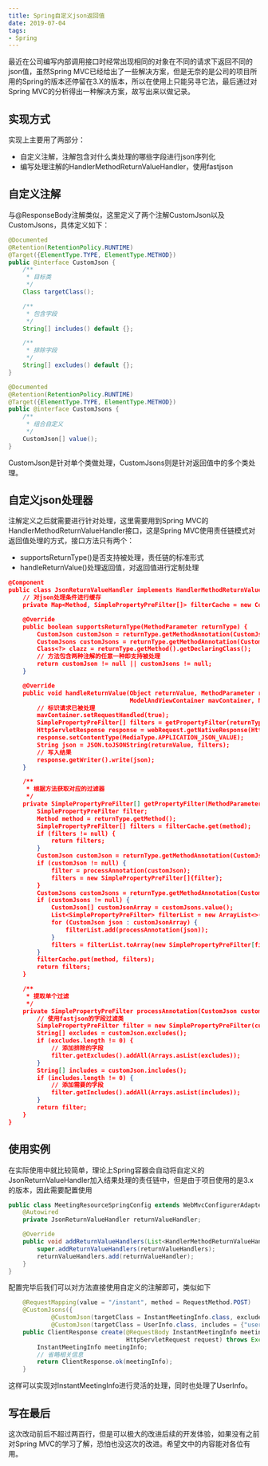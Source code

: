 ```yaml
---
title: Spring自定义json返回值
date: 2019-07-04
tags:
- Spring
---
```

最近在公司编写内部调用接口时经常出现相同的对象在不同的请求下返回不同的json值，虽然Spring MVC已经给出了一些解决方案，但是无奈的是公司的项目所用的Spring的版本还停留在3.X的版本，所以在使用上只能另寻它法，最后通过对Spring MVC的分析得出一种解决方案，故写出来以做记录。
<!--more-->

## 实现方式

实现上主要用了两部分：

* 自定义注解，注解包含对什么类处理的哪些字段进行json序列化
* 编写处理注解的HandlerMethodReturnValueHandler，使用fastjson

## 自定义注解

与@ResponseBody注解类似，这里定义了两个注解CustomJson以及CustomJsons，具体定义如下：

```java
@Documented
@Retention(RetentionPolicy.RUNTIME)
@Target({ElementType.TYPE, ElementType.METHOD})
public @interface CustomJson {
    /**
     * 目标类
     */
    Class targetClass();

    /**
     * 包含字段
     */
    String[] includes() default {};

    /**
     * 排除字段
     */
    String[] excludes() default {};
}
```

```java
@Documented
@Retention(RetentionPolicy.RUNTIME)
@Target({ElementType.TYPE, ElementType.METHOD})
public @interface CustomJsons {
    /**
     * 组合自定义
     */
    CustomJson[] value();
}
```

CustomJson是针对单个类做处理，CustomJsons则是针对返回值中的多个类处理。

## 自定义json处理器

注解定义之后就需要进行针对处理，这里需要用到Spring MVC的HandlerMethodReturnValueHandler接口，这是Spring MVC使用责任链模式对返回值处理的方式，接口方法只有两个：

* supportsReturnType()是否支持被处理，责任链的标准形式
* handleReturnValue()处理返回值，对返回值进行定制处理

```json
@Component
public class JsonReturnValueHandler implements HandlerMethodReturnValueHandler {
    // 对json处理条件进行缓存
    private Map<Method, SimplePropertyPreFilter[]> filterCache = new ConcurrentHashMap(16);

    @Override
    public boolean supportsReturnType(MethodParameter returnType) {
        CustomJson customJson = returnType.getMethodAnnotation(CustomJson.class);
        CustomJsons customJsons = returnType.getMethodAnnotation(CustomJsons.class);
        Class<?> clazz = returnType.getMethod().getDeclaringClass();
        // 方法包含两种注解的任意一种即支持被处理
        return customJson != null || customJsons != null;
    }

    @Override
    public void handleReturnValue(Object returnValue, MethodParameter returnType,
                                  ModelAndViewContainer mavContainer, NativeWebRequest webRequest) throws Exception {
        // 标识请求已被处理
        mavContainer.setRequestHandled(true);
        SimplePropertyPreFilter[] filters = getPropertyFilter(returnType);
        HttpServletResponse response = webRequest.getNativeResponse(HttpServletResponse.class);
        response.setContentType(MediaType.APPLICATION_JSON_VALUE);
        String json = JSON.toJSONString(returnValue, filters);
        // 写入结果
        response.getWriter().write(json);
    }

    /**
     * 根据方法获取对应的过滤器
     */
    private SimplePropertyPreFilter[] getPropertyFilter(MethodParameter returnType) {
        SimplePropertyPreFilter filter;
        Method method = returnType.getMethod();
        SimplePropertyPreFilter[] filters = filterCache.get(method);
        if (filters != null) {
            return filters;
        }
        CustomJson customJson = returnType.getMethodAnnotation(CustomJson.class);
        if (customJson != null) {
            filter = processAnnotation(customJson);
            filters = new SimplePropertyPreFilter[]{filter};
        }
        CustomJsons customJsons = returnType.getMethodAnnotation(CustomJsons.class);
        if (customJsons != null) {
            CustomJson[] customJsonArray = customJsons.value();
            List<SimplePropertyPreFilter> filterList = new ArrayList<>(customJsonArray.length);
            for (CustomJson json : customJsonArray) {
                filterList.add(processAnnotation(json));
            }
            filters = filterList.toArray(new SimplePropertyPreFilter[filterList.size()]);
        }
        filterCache.put(method, filters);
        return filters;
    }

    /**
     * 提取单个过滤
     */
    private SimplePropertyPreFilter processAnnotation(CustomJson customJson) {
        // 使用fastjson的字段过滤类
        SimplePropertyPreFilter filter = new SimplePropertyPreFilter(customJson.targetClass());
        String[] excludes = customJson.excludes();
        if (excludes.length != 0) {
            // 添加排除的字段
            filter.getExcludes().addAll(Arrays.asList(excludes));
        }
        String[] includes = customJson.includes();
        if (includes.length != 0) {
            // 添加需要的字段
            filter.getIncludes().addAll(Arrays.asList(includes));
        }
        return filter;
    }
}
```

## 使用实例

在实际使用中就比较简单，理论上Spring容器会自动将自定义的JsonReturnValueHandler加入结果处理的责任链中，但是由于项目使用的是3.x的版本，因此需要配置使用

```java
public class MeetingResourceSpringConfig extends WebMvcConfigurerAdapter {
    @Autowired
    private JsonReturnValueHandler returnValueHandler;

    @Override
    public void addReturnValueHandlers(List<HandlerMethodReturnValueHandler> returnValueHandlers) {
        super.addReturnValueHandlers(returnValueHandlers);
        returnValueHandlers.add(returnValueHandler);
    }
}
```

配置完毕后我们可以对方法直接使用自定义的注解即可，类似如下

```java
    @RequestMapping(value = "/instant", method = RequestMethod.POST)
    @CustomJsons({
            @CustomJson(targetClass = InstantMeetingInfo.class, excludes = {"password", "chairPassword", "userList"}),
            @CustomJson(targetClass = UserInfo.class, includes = {"userId", "userName", "displayName"})})
    public ClientResponse create(@RequestBody InstantMeetingInfo meetingInfo,
                                 HttpServletRequest request) throws Exception {
        InstantMeetingInfo meetingInfo;
        // 省略相关信息
        return ClientResponse.ok(meetingInfo);
    }
```

这样可以实现对InstantMeetingInfo进行灵活的处理，同时也处理了UserInfo。

## 写在最后

这次改动前后不超过两百行，但是可以极大的改进后续的开发体验，如果没有之前对Spring MVC的学习了解，恐怕也没这次的改进。希望文中的内容能对各位有用。
